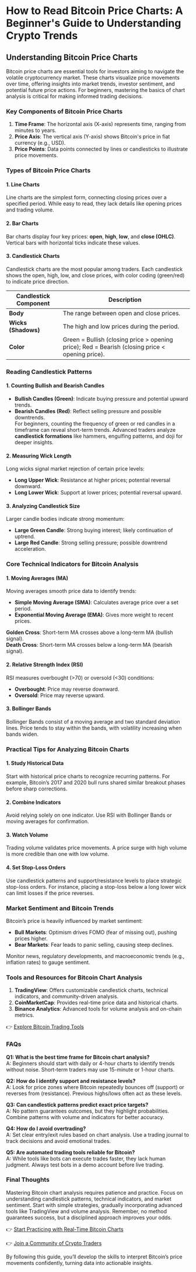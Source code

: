 # How to Read Bitcoin Price Charts: A Beginner's Guide to Understanding Crypto Trends  

## Understanding Bitcoin Price Charts  

Bitcoin price charts are essential tools for investors aiming to navigate the volatile cryptocurrency market. These charts visualize price movements over time, offering insights into market trends, investor sentiment, and potential future price actions. For beginners, mastering the basics of chart analysis is critical for making informed trading decisions.  

### Key Components of Bitcoin Price Charts  

1. **Time Frame**: The horizontal axis (X-axis) represents time, ranging from minutes to years.  
2. **Price Axis**: The vertical axis (Y-axis) shows Bitcoin's price in fiat currency (e.g., USD).  
3. **Price Points**: Data points connected by lines or candlesticks to illustrate price movements.  

### Types of Bitcoin Price Charts  

#### 1. Line Charts  
Line charts are the simplest form, connecting closing prices over a specified period. While easy to read, they lack details like opening prices and trading volume.  

#### 2. Bar Charts  
Bar charts display four key prices: **open**, **high**, **low**, and **close (OHLC)**. Vertical bars with horizontal ticks indicate these values.  

#### 3. Candlestick Charts  
Candlestick charts are the most popular among traders. Each candlestick shows the open, high, low, and close prices, with color coding (green/red) to indicate price direction.  

| Candlestick Component | Description |  
|------------------------|-------------|  
| **Body** | The range between open and close prices. |  
| **Wicks (Shadows)** | The high and low prices during the period. |  
| **Color** | Green = Bullish (closing price > opening price); Red = Bearish (closing price < opening price). |  

### Reading Candlestick Patterns  

#### 1. Counting Bullish and Bearish Candles  
- **Bullish Candles (Green)**: Indicate buying pressure and potential upward trends.  
- **Bearish Candles (Red)**: Reflect selling pressure and possible downtrends.  
For beginners, counting the frequency of green or red candles in a timeframe can reveal short-term trends. Advanced traders analyze **candlestick formations** like hammers, engulfing patterns, and doji for deeper insights.  

#### 2. Measuring Wick Length  
Long wicks signal market rejection of certain price levels:  
- **Long Upper Wick**: Resistance at higher prices; potential reversal downward.  
- **Long Lower Wick**: Support at lower prices; potential reversal upward.  

#### 3. Analyzing Candlestick Size  
Larger candle bodies indicate strong momentum:  
- **Large Green Candle**: Strong buying interest; likely continuation of uptrend.  
- **Large Red Candle**: Strong selling pressure; possible downtrend acceleration.  

### Core Technical Indicators for Bitcoin Analysis  

#### 1. Moving Averages (MA)  
Moving averages smooth price data to identify trends:  
- **Simple Moving Average (SMA)**: Calculates average price over a set period.  
- **Exponential Moving Average (EMA)**: Gives more weight to recent prices.  

**Golden Cross**: Short-term MA crosses above a long-term MA (bullish signal).  
**Death Cross**: Short-term MA crosses below a long-term MA (bearish signal).  

#### 2. Relative Strength Index (RSI)  
RSI measures overbought (>70) or oversold (<30) conditions:  
- **Overbought**: Price may reverse downward.  
- **Oversold**: Price may reverse upward.  

#### 3. Bollinger Bands  
Bollinger Bands consist of a moving average and two standard deviation lines. Price tends to stay within the bands, with volatility increasing when bands widen.  

### Practical Tips for Analyzing Bitcoin Charts  

#### 1. Study Historical Data  
Start with historical price charts to recognize recurring patterns. For example, Bitcoin’s 2017 and 2020 bull runs shared similar breakout phases before sharp corrections.  

#### 2. Combine Indicators  
Avoid relying solely on one indicator. Use RSI with Bollinger Bands or moving averages for confirmation.  

#### 3. Watch Volume  
Trading volume validates price movements. A price surge with high volume is more credible than one with low volume.  

#### 4. Set Stop-Loss Orders  
Use candlestick patterns and support/resistance levels to place strategic stop-loss orders. For instance, placing a stop-loss below a long lower wick can limit losses if the price reverses.  

### Market Sentiment and Bitcoin Trends  

Bitcoin’s price is heavily influenced by market sentiment:  
- **Bull Markets**: Optimism drives FOMO (fear of missing out), pushing prices higher.  
- **Bear Markets**: Fear leads to panic selling, causing steep declines.  

Monitor news, regulatory developments, and macroeconomic trends (e.g., inflation rates) to gauge sentiment.  

### Tools and Resources for Bitcoin Chart Analysis  

1. **TradingView**: Offers customizable candlestick charts, technical indicators, and community-driven analysis.  
2. **CoinMarketCap**: Provides real-time price data and historical charts.  
3. **Binance Analytics**: Advanced tools for volume analysis and on-chain metrics.  

👉 [Explore Bitcoin Trading Tools](https://bit.ly/okx-bonus)  

### FAQs  

**Q1: What is the best time frame for Bitcoin chart analysis?**  
A: Beginners should start with daily or 4-hour charts to identify trends without noise. Short-term traders may use 15-minute or 1-hour charts.  

**Q2: How do I identify support and resistance levels?**  
A: Look for price zones where Bitcoin repeatedly bounces off (support) or reverses from (resistance). Previous highs/lows often act as these levels.  

**Q3: Can candlestick patterns predict exact price targets?**  
A: No pattern guarantees outcomes, but they highlight probabilities. Combine patterns with volume and indicators for better accuracy.  

**Q4: How do I avoid overtrading?**  
A: Set clear entry/exit rules based on chart analysis. Use a trading journal to track decisions and avoid emotional trades.  

**Q5: Are automated trading tools reliable for Bitcoin?**  
A: While tools like bots can execute trades faster, they lack human judgment. Always test bots in a demo account before live trading.  

### Final Thoughts  

Mastering Bitcoin chart analysis requires patience and practice. Focus on understanding candlestick patterns, technical indicators, and market sentiment. Start with simple strategies, gradually incorporating advanced tools like TradingView and volume analysis. Remember, no method guarantees success, but a disciplined approach improves your odds.  

👉 [Start Practicing with Real-Time Bitcoin Charts](https://bit.ly/okx-bonus)  

👉 [Join a Community of Crypto Traders](https://bit.ly/okx-bonus)  

By following this guide, you’ll develop the skills to interpret Bitcoin’s price movements confidently, turning data into actionable insights.